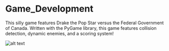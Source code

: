 # Game_Development
This silly game features Drake the Pop Star versus the Federal Government of Canada. Written with the PyGame library, this game features collision detection, dynamic enemies, and a scoring system!


![alt text](https://github.com/[rtlaceste]/[Game_Development]/blob/Screen%20Capt.pngraw=true)
